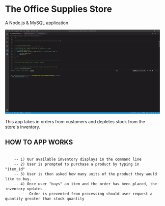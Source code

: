 # The Office Supplies Store
A Node.js & MySQL application

![](bamazon-ezgif.gif)

This app takes in orders from customers and depletes stock from the store's inventory.


## HOW TO APP WORKS <br> 
```

	-- 1) Our available inventory displays in the command line
	-- 2) User is prompted to purchase a product by typing in "item_id"
	-- 3) User is then asked how many units of the product they would like to buy.
	-- 4) Once user "buys" an item and the order has been placed, the inventory updates
		-- Order is prevented from processing should user request a quantity greater than stock quantity

```